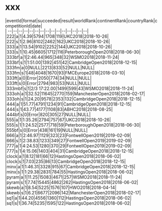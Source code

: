 # xxx


|eventId|format|succeeded|result|worldRank|continentRank|countryRank|competitionId|date|  
|	--|--|--|--|--|--|--|--|--|--|--|--|--|--|--|  
|222|a|1|4.39|5794|1708|119|UKC2018|2018-10-26|  
|222|s|1|2.96|8102|2462|162|UKC2018|2018-10-26|  
|333|a|1|13.54|9102|2252|144|UKC2018|2018-10-26|  
|333|s|1|10.45|6605|1712|116|PeterboroughOpen2018|2018-06-30|  
|333bf|a|1|2:46.44|965|348|32|WSMO2018|2018-11-24|  
|333bf|s|1|1:51.00|1392|451|42|CambridgeOpen2018|2018-12-15|  
|333fm|a|0|NULL|2213|833|52|NULL|NULL|  
|333fm|s|1|48|4048|1670|93|FMCEurope2018|2018-03-10|  
|333ft|a|0|Error|2050|774|34|NULL|NULL|  
|333ft|s|0|Error|2794|983|53|NULL|NULL|  
|333mbf|s|1|2/3 17:22.00|1499|599|43|WSMO2018|2018-11-24|  
|333oh|a|1|32.52|11645|2770|159|ManchesterOpen2018|2018-02-17|  
|333oh|s|1|24.20|9578|2353|132|CambridgeOpen2018|2018-12-15|  
|444|a|1|51.77|4791|1234|91|CambridgeOpen2018|2018-12-15|  
|444|s|1|43.77|4177|1108|83|ABHC2018|2018-08-25|  
|444bf|s|0|Error|820|305|27|NULL|NULL|  
|555|a|1|1:35.26|2794|757|67|UKC2018|2018-10-26|  
|555|s|1|1:24.52|2577|718|59|PeterboroughOpen2018|2018-06-30|  
|555bf|s|0|Error|438|161|19|NULL|NULL|  
|666|a|1|2:46.97|1129|323|23|FontwellOpen2019|2019-02-09|  
|666|s|1|2:38.83|1233|349|27|FontwellOpen2019|2019-02-09|  
|777|a|1|4:24.53|1280|370|29|FontwellOpen2019|2019-02-09|  
|777|s|1|4:15.06|1403|404|31|CambridgeOpen2018|2018-12-15|  
|clock|a|1|8.12|181|66|12|HastingsOpen2018|2018-06-02|  
|clock|s|1|7.03|235|86|13|CambridgeOpen2018|2018-12-15|  
|minx|a|1|1:46.31|3328|915|67|CambridgeOpen2018|2018-12-15|  
|minx|s|1|1:29.38|2831|784|55|HastingsOpen2018|2018-06-02|  
|pyram|a|1|11.25|15083|4671|257|WSMO2018|2018-11-24|  
|pyram|s|1|7.74|15445|4862|262|HastingsOpen2018|2018-06-02|  
|skewb|a|1|8.54|5225|1576|107|HWO2018|2018-04-14|  
|skewb|s|1|6.21|6677|2096|142|ManchesterOpen2018|2018-02-17|  
|sq1|a|1|44.20|4556|1360|112|HastingsOpen2018|2018-06-02|  
|sq1|s|1|36.74|5235|1595|122|HastingsOpen2018|2018-06-02|  
